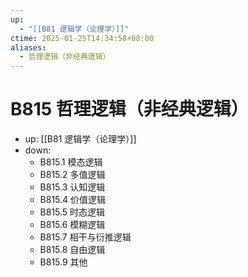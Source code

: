 ```yaml
---
up:
  - "[[B81 逻辑学（论理学）]]"
ctime: 2025-01-25T14:34:58+08:00
aliases:
  - 哲理逻辑（非经典逻辑）
---
```


# B815 哲理逻辑（非经典逻辑）

- up: [[B81 逻辑学（论理学）]]
- down:	
	- B815.1 模态逻辑
	- B815.2 多值逻辑
	- B815.3 认知逻辑
	- B815.4 价值逻辑
	- B815.5 时态逻辑
	- B815.6 模糊逻辑
	- B815.7 相干与衍推逻辑
	- B815.8 自由逻辑
	- B815.9 其他
	
